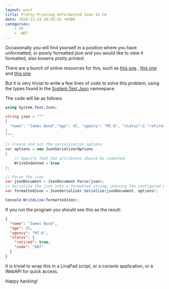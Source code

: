 ```yaml
---
layout: post
title: Pretty Printing Unformatted Json In C#
date: 2024-11-24 18:25:43 +0300
categories:
    - C#
    - .NET
---
```


Occasionally you will find yourself in a position where you have unformatted, or poorly formatted json and you would like to view it formatted, also knowns *pretty printed*.

There are a bunch of online resources for this, such as [this one](https://jsonformatter.org) , [this one](https://jsonformatter.curiousconcept.com) and [this one](https://jsoneditoronline.org)

But it is very trivial to write a few lines of code to solve this problem, using the types found in the  [System.Text.Json](https://learn.microsoft.com/en-us/dotnet/api/system.text.json?view=net-9.0) namsepace.

The code will be as follows:

```csharp
using System.Text.Json;

string json = """
{
  "name": "James Bond","age": 45, "agency": "MI-6", "status":{ "retired":true, "code":"007"}
}
""";

// Create and set the serialization options
var options = new JsonSerializerOptions
{
    // Specify that the attributes should be indented
    WriteIndented = true
};

// Parse the json
var jsonDocument = JsonDocument.Parse(json);
// Serialize the json into a formatted string, passing the configured options
var formattedJson = JsonSerializer.Serialize(jsonDocument, options);

Console.WriteLine(formattedJson);
```

If you run the program you should see this as the result:

```json
{
  "name": "James Bond",
  "age": 45,
  "agency": "MI-6",
  "status": {
    "retired": true,
    "code": "007"
  }
}
```

It is trivial to wrap this in a LinqPad script, or a console application, or a WebAPI for quick access.

Happy hacking!